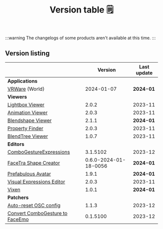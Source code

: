 ﻿---
title: Version table 🗒️
sidebar_position: 1
#hide_table_of_contents: true
#hide_title: true
description: List of all current versions
---

:::warning
The changelogs of some products aren't available at this time.
:::

## Version listing

|                                                                     | Version               | Last update |
|---------------------------------------------------------------------|-----------------------|-------------|
| **Applications**                                                    |                       |             |
| [VRWare](./changelogs/vrware) (World)                               | 2024-01-07            | **2024-01** |
| **Viewers**                                                         |                       |             |
| [Lightbox Viewer](./changelogs/lightbox-viewer)                     | 2.0.2                 | 2023-11     |
| [Animation Viewer](./changelogs/animation-viewer)                   | 2.0.3                 | 2023-11     |
| [Blendshape Viewer](./changelogs/blendshape-viewer)                 | 2.1.1                 | **2024-01** |
| [Property Finder](./changelogs/property-finder)                     | 2.0.3                 | 2023-11     |
| [BlendTree Viewer](./changelogs/blendtree-viewer)                   | 1.0.7                 | 2023-11     |
| **Editors**                                                         |                       |             |
| [ComboGestureExpressions](./changelogs/combo-gesture-expressions)   | 3.1.5102              | 2023-12     |
| [FaceTra Shape Creator](./changelogs/facetra-shape-creator)         | 0.6.0-2024-01-18-0056 | **2024-01** |
| [Prefabulous Avatar](./changelogs/prefabulous-avatar)               | 1.9.1                 | **2024-01** |
| [Visual Expressions Editor](./changelogs/visual-expressions-editor) | 2.0.3                 | 2023-11     |
| [Vixen](./changelogs/vixen)                                         | 1.0.1                 | **2024-01** |
| **Patchers**                                                        |                       |             |           
| [Auto-reset OSC config](./changelogs/auto-reset-osc-config)         | 1.1.3                 | 2023-12     |       
| [Convert ComboGesture to FaceEmo](./changelogs/cge-to-faceemo)      | 0.1.5100              | 2023-12     |

[//]: # (| [**ResilienceVR**]&#40;./resilience&#41;                                                    |      |)
[//]: # (| [⭐ Double Hip Tracker]&#40;./changelogs/double-hip-tracker&#41;                               |      |)
[//]: # (| [⭐ VeryHaï]&#40;./changelogs/very-h&#41;                                                      |      |)
[//]: # (| [Constraint Track Animation Creator]&#40;./changelogs/constraint-track-animation-creator&#41; |      |)
[//]: # (| [Expressions Menu Hierarchy Editor]&#40;./changelogs/expressions-menu-hierarchy-editor&#41;   |      |)
[//]: # (| [⭐ FaceTra Shape Creator]&#40;./changelogs/facetra-shape-creator&#41;                         |      |)
[//]: # (| [⭐ IconGen]&#40;./changelogs/icon-gen&#41;                                                    |      |)
[//]: # (| [IconGen Thumbnail]&#40;./changelogs/icon-gen#capture-thumbnails-for-vrchat-in-play-mode&#41; |      |)
[//]: # (| [⭐ Vixen]&#40;./changelogs/vixen&#41;                                                         |      |)
[//]: # (| [Animator As Code]&#40;./changelogs/animator-as-code&#41;                                     | ✅    |)
[//]: # (| [Modular Avatar As Code]&#40;./changelogs/animator-as-code/functions/modular-avatar&#41;      | ✅    |)
[//]: # (| **Patchers**                                                                        |      |)
[//]: # (| [Unity 2018 to 2019 Cloth Transfer]&#40;./changelogs/cloth-transfer&#41;                      |      |)